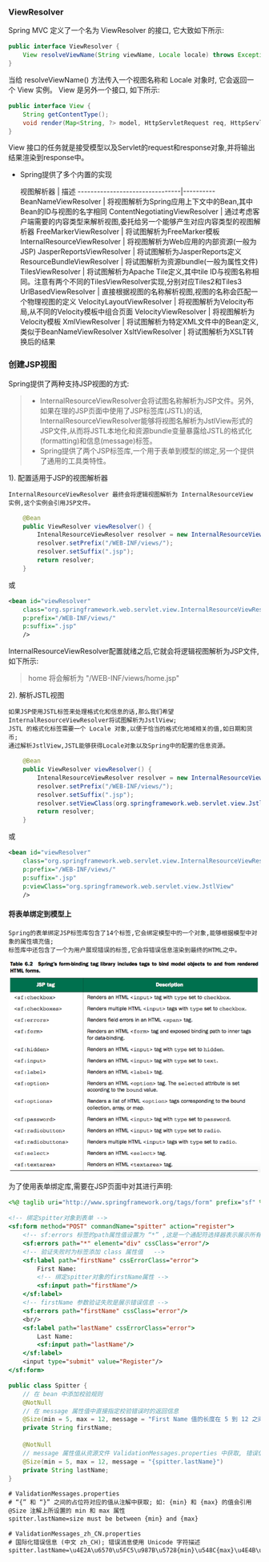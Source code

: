 ### ViewResolver
Spring MVC 定义了一个名为 ViewResolver 的接口, 它大致如下所示:
```java
public interface ViewResolver {
    View resolveViewName(String viewName, Locale locale) throws Exception;
}
```
当给 resolveViewName() 方法传入一个视图名称和 Locale 对象时, 它会返回一个 View 实例。 View 是另外一个接口, 如下所示:
```java
public interface View {
    String getContentType();
    void render(Map<String, ?> model, HttpServletRequest req, HttpServletResponse resp) throws Exception;
}
```
View 接口的任务就是接受模型以及Servlet的request和response对象,并将输出结果渲染到response中。

- Spring提供了多个内置的实现

  视图解析器                     |  描述
--------------------------------|----------
BeanNameViewResolver            | 将视图解析为Spring应用上下文中的Bean,其中Bean的ID与视图的名字相同
ContentNegotiatingViewResolver  | 通过考虑客户端需要的内容类型来解析视图,委托给另一个能够产生对应内容类型的视图解析器
FreeMarkerViewResolver          | 将试图解析为FreeMarker模板
InternalResourceViewResolver    | 将视图解析为Web应用的内部资源(一般为JSP)
JasperReportsViewResolver       | 将试图解析为JasperReports定义
ResourceBundleViewResolver      | 将试图解析为资源bundle(一般为属性文件)
TilesViewResolver               | 将试图解析为Apache Tile定义,其中tile ID与视图名称相同。注意有两个不同的TilesViewResolver实现,分别对应Tiles2和Tiles3
UrlBasedViewResolver            | 直接根据视图的名称解析视图,视图的名称会匹配一个物理视图的定义
VelocityLayoutViewResolver      | 将视图解析为Velocity布局,从不同的Velocity模板中组合页面
VelocityViewResolver            | 将视图解析为Velocity模板
XmlViewResolver                 | 将试图解析为特定XML文件中的Bean定义,类似于BeanNameViewResolver
XsltViewResolver                | 将试图解析为XSLT转换后的结果

### 创建JSP视图

Spring提供了两种支持JSP视图的方式:
> - InternalResourceViewResolver会将试图名称解析为JSP文件。另外,如果在理的JSP页面中使用了JSP标签库(JSTL)的话,
>   InternalResourceViewResolver能够将视图名解析为JstlView形式的JSP文件,从而将JSTL本地化和资源bundle变量暴露给JSTL的格式化(formatting)和信息(message)标签。
> - Spring提供了两个JSP标签库,一个用于表单到模型的绑定,另一个提供了通用的工具类特性。

1). 配置适用于JSP的视图解析器
```text
InternalResourceViewResolver 最终会将逻辑视图解析为 InternalResourceView 实例,这个实例会引用JSP文件。
```
```java
    @Bean
    public ViewResolver viewResolver() {
        IntenalResourceViewResolver resolver = new InternalResourceViewResolver();
        resolver.setPrefix("/WEB-INF/views/");
        resolver.setSuffix(".jsp");
        return resolver;
    }
```
或
```xml
<bean id="viewResolver"
    class="org.springframework.web.servlet.view.InternalResourceViewResolver"
    p:prefix="/WEB-INF/views/"
    p:suffix=".jsp"
    />
```
InternalResourceViewResolver配置就绪之后,它就会将逻辑视图解析为JSP文件,如下所示:
> home 将会解析为 "/WEB-INF/views/home.jsp"

2). 解析JSTL视图
```text
如果JSP使用JSTL标签来处理格式化和信息的话,那么我们希望InternalResourceViewResolver将试图解析为JstlView;
JSTL 的格式化标签需要一个 Locale 对象,以便于恰当的格式化地域相关的值,如日期和货币;
通过解析JstlView,JSTL能够获得Locale对象以及Spring中的配置的信息资源。
```
```java
    @Bean
    public ViewResolver viewResolver() {
        IntenalResourceViewResolver resolver = new InternalResourceViewResolver();
        resolver.setPrefix("/WEB-INF/views/");
        resolver.setSuffix(".jsp");
        resolver.setViewClass(org.springframework.web.servlet.view.JstlView.class);
        return resolver;
    }
```
或
```xml
<bean id="viewResolver"
    class="org.springframework.web.servlet.view.InternalResourceViewResolver"
    p:prefix="/WEB-INF/views/"
    p:suffix=".jsp"
    p:viewClass="org.springframework.web.servlet.view.JstlView"
    />
```
#### 将表单绑定到模型上
```text
Spring的表单绑定JSP标签库包含了14个标签,它会绑定模型中的一个对象,能够根据模型中对象的属性填充值;
标签库中还包含了一个为用户展现错误的标签,它会将错误信息渲染到最终的HTML之中。
```

![sf](sf_taglib.png)

为了使用表单绑定库,需要在JSP页面中对其进行声明:
```jsp
<%@ taglib uri="http://www.springframework.org/tags/form" prefix="sf" %>
```
```jsp
<!-- 绑定spitter对象到表单 -->
<sf:form method="POST" commandName="spitter" action="register">
	<!-- sf:errors 标签的path属性值设置为 “*” ,这是一个通配符选择器表示展示所有属性的所有错误 -->
    <sf:errors path="*" element="div" cssClass="error"/>
    <!-- 验证失败时为标签添加 class 属性值   -->
    <sf:label path="firstName" cssErrorClass="error">
    	First Name:
    	<!-- 绑定spitter对象的firstName属性 -->
        <sf:input path="firstName"/>
    </sf:label>
    <!-- firstName 参数验证失败是展示错误信息 -->
    <sf:errors path="firstName" cssClass="error"/>
    <br/>
    <sf:label path="lastName" cssErrorClass="error">
    	Last Name:
        <sf:input path="lastName"/>
    </sf:label>
    <input type="submit" value="Register"/>
</sf:form>
```
```java
public class Spitter {
    // 在 bean 中添加校验规则
    @NotNull
    // 在 message 属性值中直接指定校验错误时的返回信息
    @Size(min = 5, max = 12, message = "First Name 值的长度在 5 到 12 之间")
    private String firstName;

    @NotNull
    // message 属性值从资源文件 ValidationMessages.properties 中获取, 错误信息的键包含在 "{" 和 "}" 之间
    @Size(min = 5, max = 12, message = "{spitter.lastName}")
    private String lastName;
}
```
```properties
# ValidationMessages.properties
# “{” 和 “}” 之间的占位符对应的值从注解中获取; 如: {min} 和 {max} 的值会引用 @Size 注解上所设置的 min 和 max 属性
spitter.lastName=size must be between {min} and {max}
```
```properties
# ValidationMessages_zh_CN.properties
# 国际化错误信息 (中文 zh_CH); 错误消息使用 Unicode 字符描述
spitter.lastName=\u4E2A\u6570\u5FC5\u987B\u5728{min}\u548C{max}\u4E4B\u95F4
```


